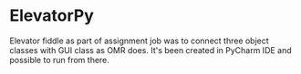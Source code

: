 # ElevatorPy

Elevator fiddle as part of assignment job was to connect three object classes with GUI class as OMR does. 
It's been created in PyCharm IDE and possible to run from there.
